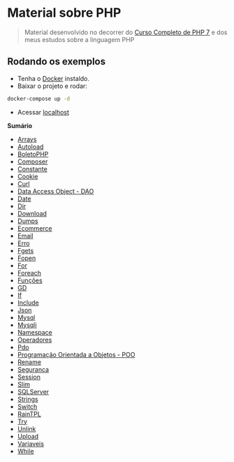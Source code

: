 # Material sobre PHP
>Material desenvolvido no decorrer do [Curso Completo de PHP 7](https://www.udemy.com/curso-completo-de-php-7/) e dos meus estudos sobre a linguagem PHP

## Rodando os exemplos
 - Tenha o [Docker](https://docs.docker.com/engine/installation/) instaldo.
 - Baixar o projeto e rodar:
```bash
docker-compose up -d
```
 - Acessar [localhost](http://localhost/)

**Sumário**
- [Arrays](./exemplos/arrays)
- [Autoload](./exemplos/autoload)
- [BoletoPHP](./exemplos/boletophp)
- [Composer](./exemplos/composer)
- [Constante](./exemplos/constante)
- [Cookie](./exemplos/cookie)
- [Curl](./exemplos/curl)
- [Data Access Object - DAO](./exemplos/dao)
- [Date](./exemplos/date)
- [Dir](./exemplos/dir)
- [Download](./exemplos/download)
- [Dumps](dumps)
- [Ecommerce](./exemplos/ecommerce)
- [Email](./exemplos/email)
- [Erro](./exemplos/erro)
- [Fgets](./exemplos/fgets)
- [Fopen](./exemplos/fopen)
- [For](./exemplos/for)
- [Foreach](./exemplos/foreach)
- [Funções](./exemplos/funcoes)
- [GD](./exemplos/gd)
- [If](./exemplos/if)
- [Include](./exemplos/include)
- [Json](./exemplos/json)
- [Mysql](./exemplos/mysql)
- [Mysqli](./exemplos/mysqli)
- [Namespace](./exemplos/namespace)
- [Operadores](./exemplos/operadores)
- [Pdo](./exemplos/pdo)
- [Programação Orientada a Objetos - POO](./exemplos/poo)
- [Rename](./exemplos/rename)
- [Seguranca](./exemplos/seguranca)
- [Session](./exemplos/session)
- [Slim](./exemplos/slim)
- [SQLServer](./exemplos/sqlserver)
- [Strings]()
- [Switch](./exemplos/switch)
- [RainTPL](./exemplos/tpl)
- [Try](./exemplos/try)
- [Unlink](./exemplos/unlink)
- [Upload](./exemplos/upload)
- [Variaveis](./exemplos/variaveis)
- [While](./exemplos/while)

